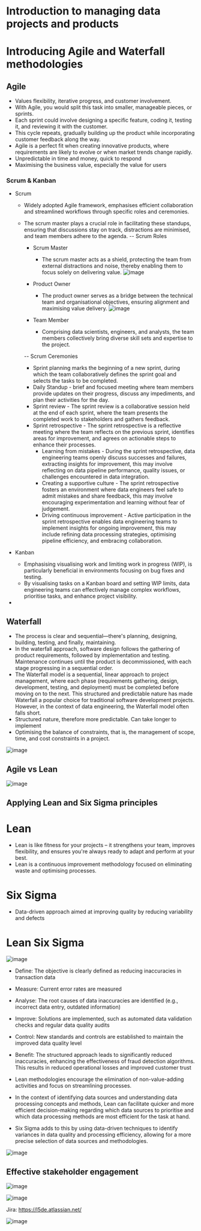 # Introduction to managing data projects and products

# Introducing Agile and Waterfall methodologies
## Agile

  - Values flexibility, iterative progress, and customer involvement.
  - With Agile, you would split this task into smaller, manageable pieces, or sprints. 
  - Each sprint could involve designing a specific feature, coding it, testing it, and reviewing it with the customer. 
  - This cycle repeats, gradually building up the product while incorporating customer feedback along the way. 
  - Agile is a perfect fit when creating innovative products, where requirements are likely to evolve or when market trends change rapidly.
  - Unpredictable in time and money, quick to respond
  - Maximising the business value, especially the value for users

### Scrum & Kanban
  - Scrum
    - Widely adopted Agile framework, emphasises efficient collaboration and streamlined workflows through specific roles and ceremonies.
    - The scrum master plays a crucial role in facilitating these standups, ensuring that discussions stay on track, distractions are minimised, and team members adhere to the agenda.
     -- Scrum Roles
      - Scrum Master
        - The scrum master acts as a shield, protecting the team from external distractions and noise, thereby enabling them to focus solely on delivering value.
      ![image](https://github.com/user-attachments/assets/90c5a735-11b6-4635-9091-abd7ca690ff1)

      - Product Owner
        - The product owner serves as a bridge between the technical team and organisational objectives, ensuring alignment and maximising value delivery.
        ![image](https://github.com/user-attachments/assets/a0b863a7-49a7-4a07-9573-2e5f112e6714)

      - Team Member
        - Comprising data scientists, engineers, and analysts, the team members collectively bring diverse skill sets and expertise to the project.

      -- Scrum Ceremonies
         - Sprint planning marks the beginning of a new sprint, during which the team collaboratively defines the sprint goal and selects the tasks to be completed.
         - Daily Standup - brief and focused meeting where team members provide updates on their progress, discuss any impediments, and plan their activities for the day.
         - Sprint review - The sprint review is a collaborative session held at the end of each sprint, where the team presents the completed work to stakeholders and gathers feedback.
         - Sprint retrospective - The sprint retrospective is a reflective meeting where the team reflects on the previous sprint, identifies areas for improvement, and agrees on actionable steps to enhance their processes.
           - Learning from mistakes - During the sprint retrospective, data engineering teams openly discuss successes and failures, extracting insights for improvement, this may involve reflecting on data pipeline performance, quality issues, or challenges encountered in data integration.
           - Creating a supportive culture - The sprint retrospective fosters an environment where data engineers feel safe to admit mistakes and share feedback, this may involve encouraging experimentation and learning without fear of judgement.
           - Driving continuous improvement - Active participation in the sprint retrospective enables data engineering teams to implement insights for ongoing improvement, this may include refining data processing strategies, optimising pipeline efficiency, and embracing collaboration.     

  - Kanban
    - Emphasising visualising work and limiting work in progress (WIP), is particularly beneficial in environments focusing on bug fixes and testing.
    - By visualising tasks on a Kanban board and setting WIP limits, data engineering teams can effectively manage complex workflows, prioritise tasks, and enhance project visibility. 
   
  - 
## Waterfall

  - The process is clear and sequential—there's planning, designing, building, testing, and finally, maintaining.
  - In the waterfall approach, software design follows the gathering of product requirements, followed by implementation and testing. Maintenance continues until the product is decommissioned, with each stage progressing in a sequential order.
  - The Waterfall model is a sequential, linear approach to project management, where each phase (requirements gathering, design, development, testing, and deployment) must be completed before moving on to the next. This structured and predictable nature has made Waterfall a popular choice for traditional software development projects. However, in the context of data engineering, the Waterfall model often falls short.
  - Structured nature, therefore more predictable. Can take longer to implement
  - Optimising the balance of constraints, that is, the management of scope, time, and cost constraints in a project.

 ![image](https://github.com/user-attachments/assets/671bb184-b4a4-4e95-9828-ad2049f6cf09)

## Agile vs Lean
![image](https://github.com/user-attachments/assets/8002106e-e320-40fe-9155-1d5e0bfde9eb)


 ## Applying Lean and Six Sigma principles
  # Lean
   - Lean is like fitness for your projects – it strengthens your team, improves flexibility, and ensures you're always ready to adapt and perform at your best.
   - Lean is a continuous improvement methodology focused on eliminating waste and optimising processes.
   


  # Six Sigma
   - Data-driven approach aimed at improving quality by reducing variability and defects

  # Lean Six Sigma
  ![image](https://github.com/user-attachments/assets/2328652a-a6b8-43c3-b69d-39cc957ff3ad)
  
   - Define: The objective is clearly defined as reducing inaccuracies in transaction data
   - Measure: Current error rates are measured
   - Analyse: The root causes of data inaccuracies are identified (e.g., incorrect data entry, outdated information)
   - Improve: Solutions are implemented, such as automated data validation checks and regular data quality audits
   - Control: New standards and controls are established to maintain the improved data quality level
   - Benefit: The structured approach leads to significantly reduced inaccuracies, enhancing the effectiveness of fraud detection algorithms. This results in reduced operational losses and improved customer trust

  
   - Lean methodologies encourage the elimination of non-value-adding activities and focus on streamlining processes. 
   - In the context of identifying data sources and understanding data processing concepts and methods, Lean can facilitate quicker and more efficient decision-making regarding which data sources to prioritise and which data processing methods are most efficient for the task at hand. 
   - Six Sigma adds to this by using data-driven techniques to identify variances in data quality and processing efficiency, allowing for a more precise selection of data sources and methodologies.


![image](https://github.com/user-attachments/assets/a7f86b1f-1487-4957-b548-7b9e14b79d24)





## Effective stakeholder engagement

![image](https://github.com/user-attachments/assets/efc9771e-fa2a-48a3-8aec-3a82ad5e60a9)

 
![image](https://github.com/user-attachments/assets/cf3e6871-cef7-448e-bbea-6365390ef75f)

Jira:
https://l5de.atlassian.net/

![image](https://github.com/user-attachments/assets/93494f85-ecad-4994-9eec-eb393e162da1)


